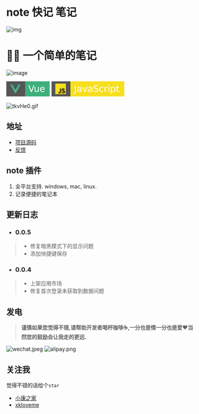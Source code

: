 # note 快记 笔记

![img](https://s1.ax1x.com/2020/05/24/Yz4J6P.png)

# 📝🎨 一个简单的笔记

![image](https://forthebadge.com/images/badges/built-with-love.svg)

![image](https://github.com/aleen42/badges/raw/master/src/vue_flat_square.svg?sanitize=true)
![image](https://github.com/aleen42/badges/raw/master/src/javascript_flat_square.svg?sanitize=true)

![tkvHe0.gif](https://s1.ax1x.com/2020/05/27/tkvHe0.gif)

## 地址

- [项目源码](https://github.com/xkloveme/utools-note)
- [反馈](https://github.com/xkloveme/utools-note/issues)

## note 插件

1. 全平台支持. windows, mac, linux.
2. 记录便捷的笔记本

## 更新日志

- ### 0.0.5
> - 修复暗黑模式下的显示问题
> - 添加快捷键保存

- ### 0.0.4
> - 上架应用市场
> - 修复首次登录未获取到数据问题

## 发电
> **谨慎如果您觉得不错,请帮助开发者喝杯咖啡☕️,一分也是情一分也是爱❤️当然您的鼓励会让我走的更远.**

![wechat.jpeg](https://img02.sogoucdn.com/app/a/100520146/7081607b941bafb373447eedb1c0ab6b)
![alipay.png](https://img01.sogoucdn.com/app/a/100520146/f8b1e510e54d9242ca7b4e63d70aef8f)
## 关注我

觉得不错的话给个`star`

- [小康之家](https://www.jixiaokang.com)
- [xkloveme](https://github.com/xkloveme)
